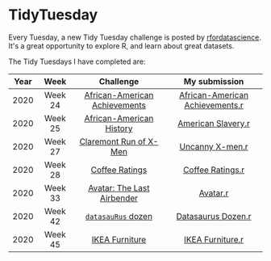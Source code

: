 # TidyTuesday

Every Tuesday, a new Tidy Tuesday challenge is posted by [rfordatascience](https://github.com/rfordatascience/tidytuesday). It's a great opportunity to explore R, and learn about great datasets.


The Tidy Tuesdays I have completed are:

Year | Week | Challenge | My submission 
:---: | :---: | :---: | :---: |
2020 | Week 24 | [African-American Achievements](https://github.com/rfordatascience/tidytuesday/blob/master/data/2020/2020-06-09/readme.md) | [African-American Achievements.r](2020/Week%2024/AfricanAmericanAchievements.r) |
2020 | Week 25 | [African-American History](https://github.com/rfordatascience/tidytuesday/blob/master/data/2020/2020-06-16/readme.md) | [American Slavery.r](2020/Week%2025/AmericanSlavery.r) |
2020 | Week 27 | [Claremont Run of X-Men](https://github.com/rfordatascience/tidytuesday/blob/master/data/2020/2020-06-30/readme.md) | [Uncanny X-men.r](2020/Week%2027/Uncanny_X_men.r) |
2020 | Week 28 | [Coffee Ratings](https://github.com/rfordatascience/tidytuesday/blob/master/data/2020/2020-07-07/readme.md) | [Coffee Ratings.r](2020/Week%2028/CoffeeRatings.r)
2020 | Week 33 | [Avatar: The Last Airbender](https://github.com/rfordatascience/tidytuesday/blob/master/data/2020/2020-08-11/readme.md) | [Avatar.r](2020/Week%2033/Avatar.r)
2020 | Week 42 | [`datasauRus` dozen](https://github.com/rfordatascience/tidytuesday/blob/master/data/2020/2020-10-13/readme.md) | [Datasaurus Dozen.r](2020/Week%2042/DatasaurusDozen.r)
2020 | Week 45 | [IKEA Furniture](https://github.com/rfordatascience/tidytuesday/blob/master/data/2020/2020-11-03/readme.md) | [IKEA Furniture.r](2020/Week%2045/IKEAFurniture.r)
